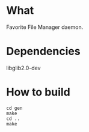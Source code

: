 # What

Favorite File Manager daemon.

# Dependencies

libglib2.0-dev

# How to build
```
cd gen
make
cd ..
make
```
